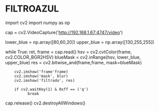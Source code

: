# FILTROAZUL

import cv2
import numpy as np

cap = cv2.VideoCapture('http://192.168.1.67:4747/video')

lower_blue = np.array([80,60,20])
upper_blue = np.array([130,255,255])

while True:
        ret, frame = cap.read()
        hsv = cv2.cvtColor(frame, cv2.COLOR_BGR2HSV)
        blueMask = cv2.inRange(hsv, lower_blue, upper_blue)
        res = cv2.bitwise_and(frame,frame, mask=blueMask)
        
        cv2.imshow('frame'frame)
        cv2.imshow('mask', blur)
        cv2.imshow('filtrado', res)
        
        if cv2.waitKey(1) & 0xff == ('q')
              break
cap.release()
cv2.destroyAllWindows()

